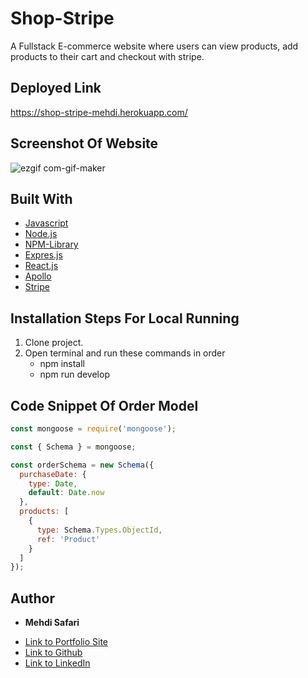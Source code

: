 # Shop-Stripe
A Fullstack E-commerce website where users can view products, add products to their cart and checkout with stripe.

## Deployed Link
https://shop-stripe-mehdi.herokuapp.com/

## Screenshot Of Website
![ezgif com-gif-maker](https://user-images.githubusercontent.com/75599021/144123218-81201d81-671e-4232-8263-acc9e41775ad.gif)

## Built With
* [Javascript](https://developer.mozilla.org/en-US/docs/Web/JavaScript)
* [Node.js](https://nodejs.org/en/docs/)
* [NPM-Library](https://docs.npmjs.com/)
* [Expres.js](https://expressjs.com/)
* [React.js](https://reactjs.org/)
* [Apollo](https://www.apollographql.com/)
* [Stripe](https://stripe.com/en-gb-us)

## Installation Steps For Local Running
1. Clone project.
2. Open terminal and run these commands in order
    - npm install
    - npm run develop

## Code Snippet Of Order Model 
```javascript
const mongoose = require('mongoose');

const { Schema } = mongoose;

const orderSchema = new Schema({
  purchaseDate: {
    type: Date,
    default: Date.now
  },
  products: [
    {
      type: Schema.Types.ObjectId,
      ref: 'Product'
    }
  ]
});
```

## Author

* **Mehdi Safari**

- [Link to Portfolio Site](https://mehdisafari77.github.io/Basic-Bio/)
- [Link to Github](https://github.com/mehdisafari77)
- [Link to LinkedIn](https://www.linkedin.com/in/mehdi-safari-992799142/)
